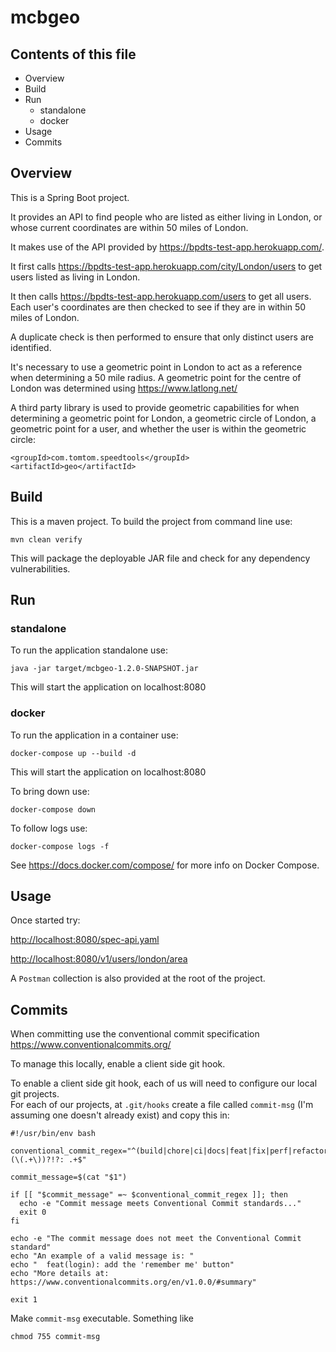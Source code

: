# mcbgeo

## Contents of this file

* Overview
* Build
* Run
  * standalone
  * docker
* Usage
* Commits

## Overview

This is a Spring Boot project.

It provides an API to find people who are listed
as either living in London, or whose current coordinates are within
50 miles of London.

It makes use of the API provided by https://bpdts-test-app.herokuapp.com/.  

It first calls https://bpdts-test-app.herokuapp.com/city/London/users to 
get users listed as living in London.  

It then calls https://bpdts-test-app.herokuapp.com/users to get all users.  
Each user's coordinates are then checked to see if they are in within 50 miles of London.

A duplicate check is then performed to ensure that only distinct users are identified.

It's necessary to use a geometric point in London to act as a reference when
determining a 50 mile radius.  A geometric point for the centre of London was determined using
https://www.latlong.net/

A third party library is used to provide geometric capabilities for when 
determining a geometric point for London, a geometric circle of London, 
a geometric point for a user, and whether the user is within the geometric
circle:

```
<groupId>com.tomtom.speedtools</groupId>
<artifactId>geo</artifactId>
```

## Build

This is a maven project. To build the project from command line use:

```
mvn clean verify
```

This will package the deployable JAR file and check for any dependency vulnerabilities.

## Run

### standalone

To run the application standalone use:

```
java -jar target/mcbgeo-1.2.0-SNAPSHOT.jar
```

This will start the application on localhost:8080

### docker

To run the application in a container use:

```
docker-compose up --build -d
```

This will start the application on localhost:8080

To bring down use:

```
docker-compose down
```

To follow logs use:

```
docker-compose logs -f
```

See https://docs.docker.com/compose/ for more info on Docker Compose.

## Usage

Once started try:

[http://localhost:8080/spec-api.yaml](http://localhost:8080/spec-api.yaml)

[http://localhost:8080/v1/users/london/area](http://localhost:8080/v1/users/london/area)

A `Postman` collection is also provided at the root of the project.

## Commits

When committing use the conventional commit specification
https://www.conventionalcommits.org/

To manage this locally, enable a client side git hook.

To enable a client side git hook, each of us will need to configure our local git projects.  
For each of our projects, at `.git/hooks` create a file called `commit-msg`
(I'm assuming one doesn't already exist) and copy this in:

```
#!/usr/bin/env bash

conventional_commit_regex="^(build|chore|ci|docs|feat|fix|perf|refactor|revert|style|test)(\(.+\))?!?: .+$"

commit_message=$(cat "$1")

if [[ "$commit_message" =~ $conventional_commit_regex ]]; then
  echo -e "Commit message meets Conventional Commit standards..."
  exit 0
fi

echo -e "The commit message does not meet the Conventional Commit standard"
echo "An example of a valid message is: "
echo "  feat(login): add the 'remember me' button"
echo "More details at: https://www.conventionalcommits.org/en/v1.0.0/#summary"

exit 1
```

Make `commit-msg` executable.  Something like
```
chmod 755 commit-msg
```